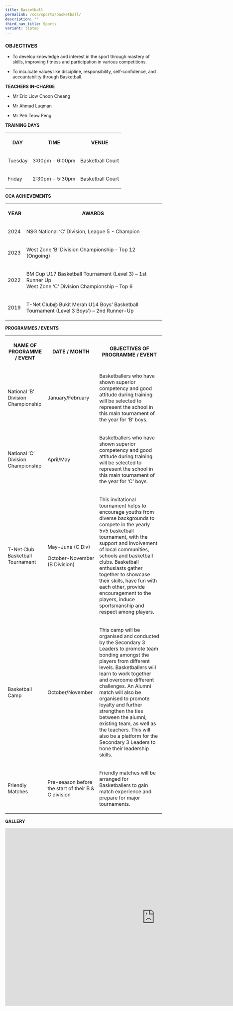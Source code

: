 ```yaml
---
title: Basketball
permalink: /cca/sports/basketball/
description: ""
third_nav_title: Sports
variant: tiptap
---
```

<h3>OBJECTIVES</h3>
<ul>
<li>
<p>To develop knowledge and interest in the sport through mastery of skills,
improving fitness and participation in various competitions.</p>
</li>
<li>
<p>To inculcate values like discipline, responsibility, self-confidence,
and accountability through Basketball.</p>
<p></p>
</li>
</ul>
<p><strong>TEACHERS IN-CHARGE</strong>
</p>
<ul data-tight="true" class="tight">
<li>
<p>Mr Eric Liow Choon Cheang</p>
</li>
<li>
<p>Mr Ahmad Luqman</p>
</li>
<li>
<p>Mr Peh Teow Peng</p>
</li>
</ul>
<p></p>
<p><strong>TRAINING DAYS</strong>
</p>
<table style="minWidth: 75px">
<colgroup>
<col>
<col>
<col>
</colgroup>
<tbody>
<tr>
<th rowspan="1" colspan="1">
<p>DAY</p>
</th>
<th rowspan="1" colspan="1">
<p>TIME</p>
</th>
<th rowspan="1" colspan="1">
<p>VENUE</p>
</th>
</tr>
<tr>
<td rowspan="1" colspan="1">
<p>Tuesday</p>
</td>
<td rowspan="1" colspan="1">
<p>3:00pm - 6:00pm</p>
</td>
<td rowspan="1" colspan="1">
<p>Basketball Court</p>
</td>
</tr>
<tr>
<td rowspan="1" colspan="1">
<p>Friday</p>
</td>
<td rowspan="1" colspan="1">
<p>2:30pm - 5:30pm</p>
</td>
<td rowspan="1" colspan="1">
<p>Basketball Court</p>
</td>
</tr>
</tbody>
</table>
<p></p>
<p><strong>CCA ACHIEVEMENTS</strong>
</p>
<table style="minWidth: 50px">
<colgroup>
<col>
<col>
</colgroup>
<tbody>
<tr>
<th rowspan="1" colspan="1">
<p>YEAR</p>
</th>
<th rowspan="1" colspan="1">
<p>AWARDS</p>
</th>
</tr>
<tr>
<td rowspan="1" colspan="1">
<p>2024</p>
</td>
<td rowspan="1" colspan="1">
<p>NSG National ‘C’ Division, League 5 - Champion</p>
</td>
</tr>
<tr>
<td rowspan="1" colspan="1">
<p>2023</p>
</td>
<td rowspan="1" colspan="1">
<p>West Zone ‘B’ Division Championship – Top 12 (Ongoing)
<br>
</p>
</td>
</tr>
<tr>
<td rowspan="1" colspan="1">
<p>2022</p>
</td>
<td rowspan="1" colspan="1">
<p>BM Cup U17 Basketball Tournament (Level 3) – 1st Runner Up
<br>West Zone ‘C’ Division Championship – Top 6</p>
</td>
</tr>
<tr>
<td rowspan="1" colspan="1">
<p>2019</p>
</td>
<td rowspan="1" colspan="1">
<p>T-Net Club@ Bukit Merah U14 Boys’ Basketball Tournament (Level 3 Boys’)
– 2nd Runner-Up
<br>
</p>
</td>
</tr>
</tbody>
</table>
<p></p>
<p><strong>PROGRAMMES / EVENTS</strong>
</p>
<table style="minWidth: 75px">
<colgroup>
<col>
<col>
<col>
</colgroup>
<tbody>
<tr>
<th rowspan="1" colspan="1">
<p>NAME OF PROGRAMME / EVENT</p>
</th>
<th rowspan="1" colspan="1">
<p>DATE / MONTH</p>
</th>
<th rowspan="1" colspan="1">
<p>OBJECTIVES OF PROGRAMME / EVENT</p>
</th>
</tr>
<tr>
<td rowspan="1" colspan="1">
<p>National ‘B’ Division Championship</p>
</td>
<td rowspan="1" colspan="1">
<p>January/February</p>
</td>
<td rowspan="1" colspan="1">
<p>Basketballers who have shown superior competency and good attitude during
training will be selected to represent the school in this main tournament
of the year for ‘B’ boys.</p>
</td>
</tr>
<tr>
<td rowspan="1" colspan="1">
<p>National ‘C’ Division Championship</p>
</td>
<td rowspan="1" colspan="1">
<p>April/May</p>
</td>
<td rowspan="1" colspan="1">
<p>Basketballers who have shown superior competency and good attitude during
training will be selected to represent the school in this main tournament
of the year for ‘C’ boys.</p>
</td>
</tr>
<tr>
<td rowspan="1" colspan="1">
<p>T-Net Club Basketball Tournament</p>
</td>
<td rowspan="1" colspan="1">
<p>May-June (C Div)</p>
<p>October-November (B Division)</p>
</td>
<td rowspan="1" colspan="1">
<p>This invitational tournament helps to encourage youths from diverse backgrounds
to compete in the yearly 5v5 basketball tournament, with the support and
involvement of local communities, schools and basketball clubs. Basketball
enthusiasts gather together to showcase their skills, have fun with each
other, provide encouragement to the players, induce sportsmanship and respect
among players.</p>
</td>
</tr>
<tr>
<td rowspan="1" colspan="1">
<p>Basketball Camp</p>
</td>
<td rowspan="1" colspan="1">
<p>October/November</p>
</td>
<td rowspan="1" colspan="1">
<p>This camp will be organised and conducted by the Secondary 3 Leaders to
promote team bonding amongst the players from different levels. Basketballers
will learn to work together and overcome different challenges. An Alumni
match will also be organised to promote loyalty and further strengthen
the ties between the alumni, existing team, as well as the teachers. This
will also be a platform for the Secondary 3 Leaders to hone their leadership
skills.</p>
</td>
</tr>
<tr>
<td rowspan="1" colspan="1">
<p>Friendly Matches</p>
</td>
<td rowspan="1" colspan="1">
<p>Pre-season before the start of their B &amp; C division</p>
</td>
<td rowspan="1" colspan="1">
<p>Friendly matches will be arranged for Basketballers to gain match experience
and prepare for major tournaments.</p>
</td>
</tr>
</tbody>
</table>
<p><strong>GALLERY</strong>
</p>
<div class="iframe-wrapper">
<iframe height="569" width="960" allowfullscreen="true" frameborder="0" src="https://docs.google.com/presentation/d/e/2PACX-1vSyz56MI6chz24C1OvB_bMVEOHaSUsYDngAbJGSvoxv0zM9-td7RhaIpPfytr7rodsEmM38ceAFsKo5/embed?start=true&amp;loop=true&amp;delayms=3000"></iframe>
</div>
<p></p>
<p></p>